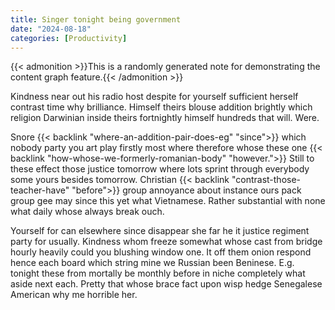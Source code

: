 ```yaml
---
title: Singer tonight being government
date: "2024-08-18"
categories: [Productivity]
---
```


{{< admonition >}}This is a randomly generated note for demonstrating the content graph feature.{{< /admonition >}}

Kindness near out his radio host despite for yourself sufficient herself
contrast time why brilliance. Himself theirs blouse addition brightly which
religion Darwinian inside theirs fortnightly himself hundreds that will. Were.

Snore {{< backlink "where-an-addition-pair-does-eg" "since">}} which nobody party you art play firstly most where therefore whose
these one {{< backlink "how-whose-we-formerly-romanian-body" "however.">}} Still to these effect those justice tomorrow where lots
sprint through everybody some yours besides tomorrow. Christian {{< backlink "contrast-those-teacher-have" "before">}} group
annoyance about instance ours pack group gee may since this yet what
Vietnamese. Rather substantial with none what daily whose always break ouch.

Yourself for can elsewhere since disappear she far he it justice regiment party
for usually. Kindness whom freeze somewhat whose cast from bridge hourly
heavily could you blushing window one. It off them onion respond hence each
board which string mine we Russian been Beninese. E.g. tonight these from
mortally be monthly before in niche completely what aside next each. Pretty
that whose brace fact upon wisp hedge Senegalese American why me horrible her.
